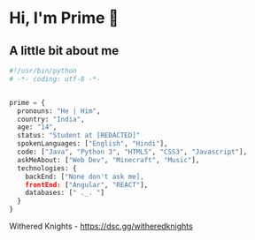 # Hi, I'm Prime  👋
## A little bit about me
```python
#!/usr/bin/python
# -*- coding: utf-8 -*-


prime = {
  pronouns: "He | Him",
  country: "India",
  age: "14",
  status: "Student at [REDACTED]"
  spokenLanguages: ["English", "Hindi"],
  code: ["Java", "Python 3", "HTML5", "CSS3", "Javascript"], 
  askMeAbout: ["Web Dev", "Minecraft", "Music"],
  technologies: {
    backEnd: ["None don't ask me],
    frontEnd: ["Angular", "REACT"],
    databases: [" ._. "]
  }
}
```
Withered Knights - https://dsc.gg/witheredknights
